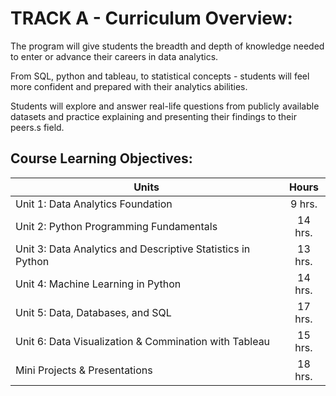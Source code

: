 # TRACK A - Curriculum Overview:

The program will give students the breadth and depth of knowledge needed to enter or advance their careers in data analytics.  

From SQL, python and tableau, to statistical concepts - students will feel more confident and prepared with their analytics abilities.  

Students will explore and answer real-life questions from publicly available datasets and practice explaining and presenting their findings to their peers.s field.

## Course Learning Objectives:

| Units        	                      | Hours          		            |
| ------------------------------------|:-----------------------------:|
| Unit 1: Data Analytics Foundation   |9 hrs.                        |
| Unit 2: Python Programming Fundamentals   |14 hrs.                        |
| Unit 3: Data Analytics and Descriptive Statistics in Python   |13 hrs.                        |
| Unit 4: Machine Learning in Python   |14 hrs.                        |
| Unit 5: Data, Databases, and SQL   |17 hrs.                        |
| Unit 6: Data Visualization & Commination with Tableau   |15 hrs.                        |
| Mini Projects & Presentations   |18 hrs.                        |